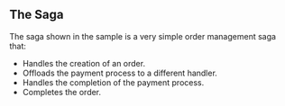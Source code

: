
## The Saga

The saga shown in the sample is a very simple order management saga that:

 * Handles the creation of an order.
 * Offloads the payment process to a different handler.
 * Handles the completion of the payment process.
 * Completes the order.
